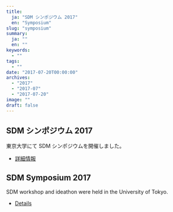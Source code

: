 ```yaml
---
title:
  ja: "SDM シンポジウム 2017"
  en: "Symposium"
slug: "symposium"
summary:
  ja: ""
  en: ""
keywords:
  - ""
tags:
  - ""
date: "2017-07-20T00:00:00"
archives:
  - "2017"
  - "2017-07"
  - "2017-07-20"
image: ""
draft: false
---
```


<!-- 日本語記事ここから -->
<section lang="ja" v-if="$context.locale === 'ja-jp'">

# SDM シンポジウム 2017

東京大学にて SDM シンポジウムを開催しました。

- [詳細情報](/symposium/2017/)

</section>
<!-- 日本語記事ここまで -->

<!-- English article start -->
<section lang="en" v-else>

# SDM Symposium 2017

SDM workshop and ideathon were held in the University of Tokyo.

- [Details](/symposium/2017/)

</section>
<!-- English article end -->
